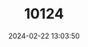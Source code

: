 ---
title: "10124"
category: "Hipposideros crumeniferus"
draft: false
date: 2024-02-22 13:03:50
languages:
  English: ["Timor Roundleaf Bat", "Timor Leaf-nosed Bat"]
---